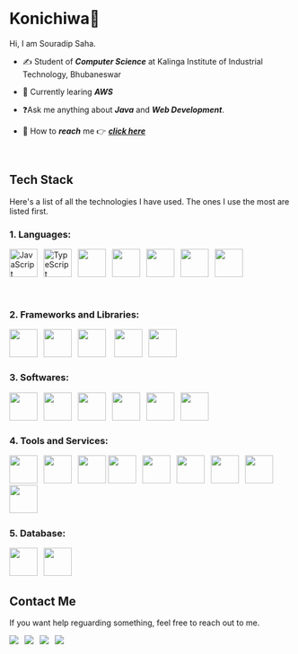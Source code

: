 <p>&nbsp;<p>

# **Konichiwa**👋

Hi, I am Souradip Saha.

- ✍️ Student of **_Computer Science_** at Kalinga Institute of Industrial Technology, Bhubaneswar

- 🔭 Currently learing **_AWS_**

- ❓Ask me anything about **_Java_** and **_Web Development_**.

- 📨 How to **_reach_** me 👉 [**_click here_**](mailto:souradipsaha2004@gmail.com?body=Hey%20Souradip)

<p>&nbsp;</p>

## **Tech Stack**

Here's a list of all the technologies I have used. The ones I use the most are listed first.

### **1. Languages:**
<p>
<img height="50" src="https://cdn.jsdelivr.net/gh/devicons/devicon/icons/javascript/javascript-original.svg" alt="JavaScript" />&ensp;
<img height="50" src="https://cdn.jsdelivr.net/gh/devicons/devicon/icons/typescript/typescript-original.svg" alt="TypeScript" />&ensp;
<img height="50" src="https://cdn.jsdelivr.net/gh/devicons/devicon@latest/icons/html5/html5-original.svg" />&ensp;         
<img height="50" src="https://cdn.jsdelivr.net/gh/devicons/devicon@latest/icons/css3/css3-original.svg" />&ensp;  
<img height="50" src="https://cdn.jsdelivr.net/gh/devicons/devicon@latest/icons/c/c-original.svg" />&ensp;  
<img height="50" src="https://cdn.jsdelivr.net/gh/devicons/devicon@latest/icons/c/c-original.svg" />&ensp;
<img height="50" src="https://cdn.jsdelivr.net/gh/devicons/devicon/icons/java/java-original.svg" />&ensp;          
</p>&ensp;

### **2. Frameworks and Libraries:**

<p>
<img height="50" src="https://cdn.jsdelivr.net/gh/devicons/devicon/icons/react/react-original.svg" />&ensp;
<img height="50" src="https://cdn.jsdelivr.net/gh/devicons/devicon@latest/icons/tailwindcss/tailwindcss-original.svg" />&ensp;   
<img height="50" src="https://cdn.jsdelivr.net/gh/devicons/devicon@latest/icons/nextjs/nextjs-original.svg" /> &ensp;       
<img height="50" src="https://cdn.jsdelivr.net/gh/devicons/devicon/icons/nodejs/nodejs-original.svg" />&ensp;    
<i class="devicon-express-original"></i>             
<img height="50" src="https://cdn.jsdelivr.net/gh/devicons/devicon@latest/icons/redux/redux-original.svg" />&ensp;     
</p>

### **3. Softwares:**

<p>
<img height="50" src="https://cdn.jsdelivr.net/gh/devicons/devicon/icons/vscode/vscode-original.svg"/>&ensp;
<img height="50" src="https://cdn.jsdelivr.net/gh/devicons/devicon@latest/icons/webstorm/webstorm-original.svg" />&ensp;        
<img height="50" src="https://cdn.jsdelivr.net/gh/devicons/devicon/icons/jetbrains/jetbrains-original.svg" />&ensp;
<img height="50" src="https://cdn.jsdelivr.net/gh/devicons/devicon@latest/icons/clion/clion-original.svg" />&ensp; 
<img height="50" src="https://cdn.jsdelivr.net/gh/devicons/devicon@latest/icons/intellij/intellij-original.svg" />&ensp;        
<img height="50" src="https://cdn.jsdelivr.net/gh/devicons/devicon@latest/icons/postman/postman-original.svg" />&ensp;     
</p>

### **4. Tools and Services:**
<p>
<img height="50" src="https://cdn.jsdelivr.net/gh/devicons/devicon/icons/git/git-original.svg" />&ensp;
<img height="50" src="https://cdn.jsdelivr.net/gh/devicons/devicon/icons/firebase/firebase-plain.svg" />&ensp;
<img height="50" src="https://cdn.jsdelivr.net/gh/devicons/devicon@latest/icons/mongoose/mongoose-original-wordmark.svg" />
<img height="50" src="https://cdn.jsdelivr.net/gh/devicons/devicon@latest/icons/nodemon/nodemon-original.svg" />&ensp;
<img height="50" src="https://cdn.jsdelivr.net/gh/devicons/devicon/icons/npm/npm-original-wordmark.svg" />&ensp;
<img height="50" src="https://cdn.jsdelivr.net/gh/devicons/devicon/icons/yarn/yarn-original.svg" />&ensp;
<img height="50" src="https://cdn.jsdelivr.net/gh/devicons/devicon@latest/icons/pnpm/pnpm-original.svg" />&ensp;
<img height="50" src="https://cdn.jsdelivr.net/gh/devicons/devicon@latest/icons/linux/linux-original.svg" />&ensp;
<img height="50" src="https://cdn.jsdelivr.net/gh/devicons/devicon@latest/icons/notion/notion-original.svg" />&ensp;         
</p>


### **5. Database:**
<p>
<img height="50" src="https://cdn.jsdelivr.net/gh/devicons/devicon@latest/icons/mysql/mysql-original-wordmark.svg" />&ensp;    
<img height="50" src="https://cdn.jsdelivr.net/gh/devicons/devicon@latest/icons/mongodb/mongodb-plain-wordmark.svg" />&ensp;       
</p>

## **Contact Me**

If you want help reguarding something, feel free to reach out to me.

<p>
<a href="https://x.com/Souradi38877748" target="_blank" rel="noreferrer noopener"><img src="https://img.icons8.com/color/48/null/twitter-circled--v1.png"/></a>&ensp;
<a href="mailto:souradipsaha2004@gmail.com?body=Hey%20Souradip" target="_blank" rel="noreferrer noopener"><img src="https://img.icons8.com/color/48/null/gmail--v1.png"/></a>&ensp;
<a href="https://discordapp.com/users/programist_2278" target="_blank" rel="noreferrer noopener"><img src="https://img.icons8.com/color/48/null/discord--v2.png"/></a>&ensp;
<a href="https://www.instagram.com/souradip_2022/" target="_blank" rel="noreferrer noopener"><img src="https://img.icons8.com/fluency/48/null/instagram-new.png"/></a>&ensp;
</p>

<p>&nbsp;</p>
